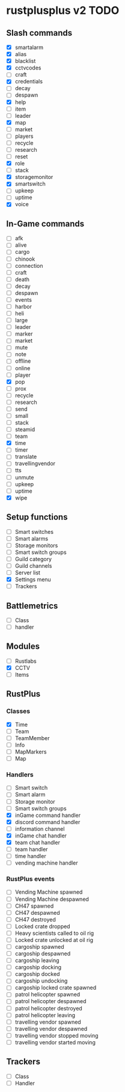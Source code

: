# rustplusplus v2 TODO

## Slash commands
- [x] smartalarm
- [x] alias
- [x] blacklist
- [x] cctvcodes
- [ ] craft
- [x] credentials
- [ ] decay
- [ ] despawn
- [x] help
- [ ] item
- [ ] leader
- [x] map
- [ ] market
- [ ] players
- [ ] recycle
- [ ] research
- [ ] reset
- [x] role
- [ ] stack
- [x] storagemonitor
- [x] smartswitch
- [ ] upkeep
- [ ] uptime
- [x] voice

## In-Game commands
- [ ] afk
- [ ] alive
- [ ] cargo
- [ ] chinook
- [ ] connection
- [ ] craft
- [ ] death
- [ ] decay
- [ ] despawn
- [ ] events
- [ ] harbor
- [ ] heli
- [ ] large
- [ ] leader
- [ ] marker
- [ ] market
- [ ] mute
- [ ] note
- [ ] offline
- [ ] online
- [ ] player
- [x] pop
- [ ] prox
- [ ] recycle
- [ ] research
- [ ] send
- [ ] small
- [ ] stack
- [ ] steamid
- [ ] team
- [x] time
- [ ] timer
- [ ] translate
- [ ] travellingvendor
- [ ] tts
- [ ] unmute
- [ ] upkeep
- [ ] uptime
- [x] wipe

## Setup functions
- [ ] Smart switches
- [ ] Smart alarms
- [ ] Storage monitors
- [ ] Smart switch groups
- [ ] Guild category
- [ ] Guild channels
- [ ] Server list
- [x] Settings menu
- [ ] Trackers

## Battlemetrics
- [ ] Class
- [ ] handler

## Modules
- [ ] Rustlabs
- [x] CCTV
- [ ] Items

## RustPlus

### Classes
- [x] Time
- [ ] Team
- [ ] TeamMember
- [ ] Info
- [ ] MapMarkers
- [ ] Map

### Handlers
- [ ] Smart switch
- [ ] Smart alarm
- [ ] Storage monitor
- [ ] Smart switch groups
- [x] inGame command handler
- [x] discord command handler
- [ ] information channel
- [x] inGame chat handler
- [x] team chat handler
- [ ] team handler
- [ ] time handler
- [ ] vending machine handler

### RustPlus events
- [ ] Vending Machine spawned
- [ ] Vending Machine despawned
- [ ] CH47 spawned
- [ ] CH47 despawned
- [ ] CH47 destroyed
- [ ] Locked crate dropped
- [ ] Heavy scientists called to oil rig
- [ ] Locked crate unlocked at oil rig
- [ ] cargoship spawned
- [ ] cargoship despawned
- [ ] cargoship leaving
- [ ] cargoship docking
- [ ] cargoship docked
- [ ] cargoship undocking
- [ ] cargoship locked crate spawned
- [ ] patrol helicopter spawned
- [ ] patrol helicopter despawned
- [ ] patrol helicopter destroyed
- [ ] patrol helicopter leaving
- [ ] travelling vendor spawned
- [ ] travelling vendor despawned
- [ ] travelling vendor stopped moving
- [ ] travelling vendor started moving

## Trackers
- [ ] Class
- [ ] Handler
